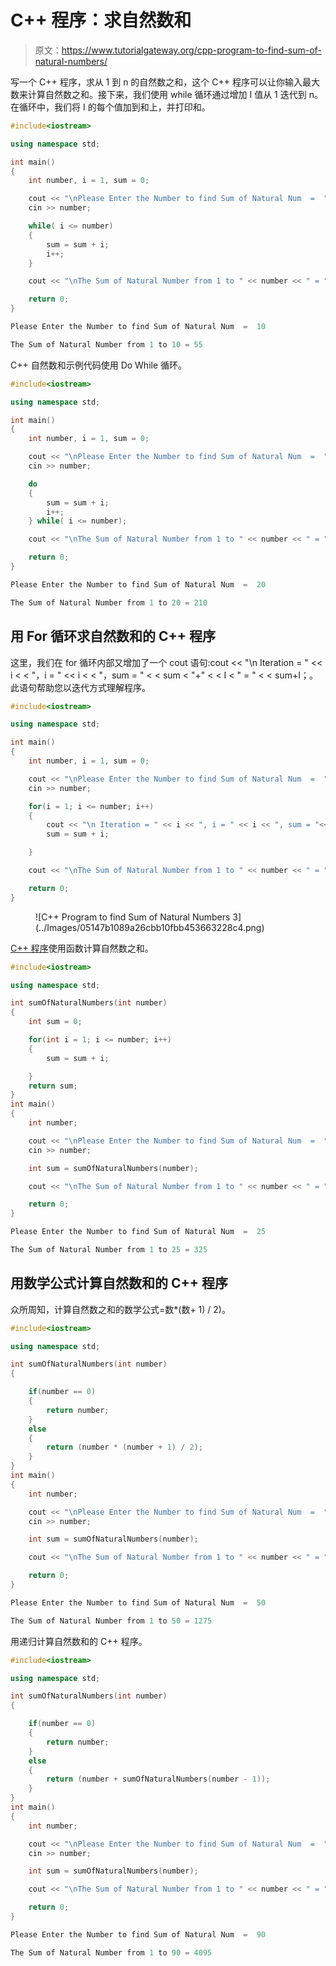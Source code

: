 # C++ 程序：求自然数和

> 原文：<https://www.tutorialgateway.org/cpp-program-to-find-sum-of-natural-numbers/>

写一个 C++ 程序，求从 1 到 n 的自然数之和，这个 C++ 程序可以让你输入最大数来计算自然数之和。接下来，我们使用 while 循环通过增加 I 值从 1 迭代到 n。在循环中，我们将 I 的每个值加到和上，并打印和。

```cpp
#include<iostream>

using namespace std;

int main()
{
	int number, i = 1, sum = 0;

	cout << "\nPlease Enter the Number to find Sum of Natural Num  =  ";
	cin >> number;

	while( i <= number)
	{
		sum = sum + i;
		i++;
	}

	cout << "\nThe Sum of Natural Number from 1 to " << number << " = " << sum;

 	return 0;
}
```

```cpp
Please Enter the Number to find Sum of Natural Num  =  10

The Sum of Natural Number from 1 to 10 = 55
```

C++ 自然数和示例代码使用 Do While 循环。

```cpp
#include<iostream>

using namespace std;

int main()
{
	int number, i = 1, sum = 0;

	cout << "\nPlease Enter the Number to find Sum of Natural Num  =  ";
	cin >> number;

	do
	{
		sum = sum + i;
		i++;		
	} while( i <= number);

	cout << "\nThe Sum of Natural Number from 1 to " << number << " = " << sum;

 	return 0;
}
```

```cpp
Please Enter the Number to find Sum of Natural Num  =  20

The Sum of Natural Number from 1 to 20 = 210
```

## 用 For 循环求自然数和的 C++ 程序

这里，我们在 for 循环内部又增加了一个 cout 语句:cout << "\n Iteration = " << i < < "，i = " << i < < "，sum = " < < sum < "+" < < I < " = " < < sum+I；。此语句帮助您以迭代方式理解程序。

```cpp
#include<iostream>

using namespace std;

int main()
{
	int number, i = 1, sum = 0;

	cout << "\nPlease Enter the Number to find Sum of Natural Num  =  ";
	cin >> number;

	for(i = 1; i <= number; i++)
	{
		cout << "\n Iteration = " << i << ", i = " << i << ", sum = "<< sum << " + " << i << " = "<< sum + i;
		sum = sum + i;

	}

	cout << "\nThe Sum of Natural Number from 1 to " << number << " = " << sum;

 	return 0;
}
```

<figure class="wp-block-image size-large">![C++ Program to find Sum of Natural Numbers 3](../Images/05147b1089a26cbb10fbb453663228c4.png)</figure>

[C++ 程序](https://www.tutorialgateway.org/cpp-programs/)使用函数计算自然数之和。

```cpp
#include<iostream>

using namespace std;

int sumOfNaturalNumbers(int number)
{
	int sum = 0;

	for(int i = 1; i <= number; i++)
	{
		sum = sum + i;

	}
	return sum;
}
int main()
{
	int number;

	cout << "\nPlease Enter the Number to find Sum of Natural Num  =  ";
	cin >> number;

	int sum = sumOfNaturalNumbers(number);

	cout << "\nThe Sum of Natural Number from 1 to " << number << " = " << sum;

 	return 0;
}
```

```cpp
Please Enter the Number to find Sum of Natural Num  =  25

The Sum of Natural Number from 1 to 25 = 325
```

## 用数学公式计算自然数和的 C++ 程序

众所周知，计算自然数之和的数学公式=数*(数+ 1) / 2)。

```cpp
#include<iostream>

using namespace std;

int sumOfNaturalNumbers(int number)
{

	if(number == 0)
	{
		return number;
	}
	else
	{
		return (number * (number + 1) / 2);
	}
}
int main()
{
	int number;

	cout << "\nPlease Enter the Number to find Sum of Natural Num  =  ";
	cin >> number;

	int sum = sumOfNaturalNumbers(number);

	cout << "\nThe Sum of Natural Number from 1 to " << number << " = " << sum;

 	return 0;
}
```

```cpp
Please Enter the Number to find Sum of Natural Num  =  50

The Sum of Natural Number from 1 to 50 = 1275
```

用递归计算自然数和的 C++ 程序。

```cpp
#include<iostream>

using namespace std;

int sumOfNaturalNumbers(int number)
{

	if(number == 0)
	{
		return number;
	}
	else
	{
		return (number + sumOfNaturalNumbers(number - 1));
	}
}
int main()
{
	int number;

	cout << "\nPlease Enter the Number to find Sum of Natural Num  =  ";
	cin >> number;

	int sum = sumOfNaturalNumbers(number);

	cout << "\nThe Sum of Natural Number from 1 to " << number << " = " << sum;

 	return 0;
}
```

```cpp
Please Enter the Number to find Sum of Natural Num  =  90

The Sum of Natural Number from 1 to 90 = 4095
```